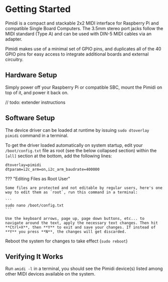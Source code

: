 # Getting Started

Pimidi is a compact and stackable 2x2 MIDI interface for Raspberry Pi and compatible Single Board Computers. The 3.5mm stereo port jacks follow the MIDI standard (Type A) and can be used with DIN-5 MIDI cables via an adapter.

Pimidi makes use of a minimal set of GPIO pins, and duplicates all of the 40 GPIO pins for easy access to integrate additional boards and external circuitry.

## Hardware Setup

Simply power off your Raspberry Pi or compatible SBC, mount the Pimidi on top of it, and power it back on.

// todo: extender instructions

## Software Setup

The device driver can be loaded at runtime by issuing `sudo dtoverlay pimidi` command in a terminal.

To get the driver loaded automatically on system startup, edit your `/boot/config.txt` file as root (see the below collapsed section) within the `[all]` section at the bottom, add the following lines:

```
dtoverlay=pimidi
dtparam=i2c_arm=on,i2c_arm_baudrate=400000
```

??? "Editing Files as Root User"

    Some files are protected and not editable by regular users, here's one way to edit them as `root`, run this command in a terminal:

    ```
    sudo nano /boot/config.txt
    ```

    Use the keyboard arrows, page up, page down buttons, etc... to navigate around the text, apply the necessary text changes. Then hit **Ctrl+X**, then **Y** to exit and save your changes. If instead of **Y** you press **N**, the changes will get discarded.

Reboot the system for changes to take effect (`sudo reboot`)

## Verifying It Works

Run `amidi -l` in a terminal, you should see the Pimidi device(s) listed among other MIDI devices available on the system.
